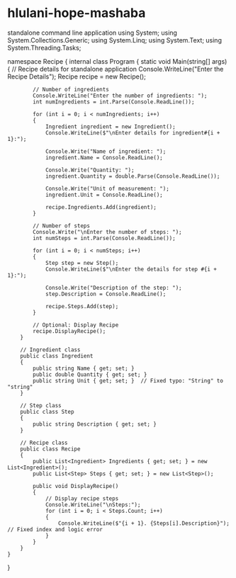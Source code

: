 # hlulani-hope-mashaba
standalone command line application
using System;
using System.Collections.Generic;
using System.Linq;
using System.Text;
using System.Threading.Tasks;

namespace Recipe
{
    internal class Program
    {
        static void Main(string[] args)
        {
            // Recipe details for standalone application
            Console.WriteLine("Enter the Recipe Details");
            Recipe recipe = new Recipe();

            // Number of ingredients
            Console.WriteLine("Enter the number of ingredients: ");
            int numIngredients = int.Parse(Console.ReadLine());

            for (int i = 0; i < numIngredients; i++)
            {
                Ingredient ingredient = new Ingredient();
                Console.WriteLine($"\nEnter details for ingredient#{i + 1}:");

                Console.Write("Name of ingredient: ");
                ingredient.Name = Console.ReadLine();

                Console.Write("Quantity: ");
                ingredient.Quantity = double.Parse(Console.ReadLine());

                Console.Write("Unit of measurement: ");
                ingredient.Unit = Console.ReadLine();

                recipe.Ingredients.Add(ingredient);
            }

            // Number of steps
            Console.Write("\nEnter the number of steps: ");
            int numSteps = int.Parse(Console.ReadLine());

            for (int i = 0; i < numSteps; i++)
            {
                Step step = new Step();
                Console.WriteLine($"\nEnter the details for step #{i + 1}:");

                Console.Write("Description of the step: ");
                step.Description = Console.ReadLine();

                recipe.Steps.Add(step);
            }

            // Optional: Display Recipe
            recipe.DisplayRecipe();
        }

        // Ingredient class
        public class Ingredient
        {
            public string Name { get; set; }
            public double Quantity { get; set; }
            public string Unit { get; set; }  // Fixed typo: "String" to "string"
        }

        // Step class
        public class Step
        {
            public string Description { get; set; }
        }

        // Recipe class
        public class Recipe
        {
            public List<Ingredient> Ingredients { get; set; } = new List<Ingredient>();
            public List<Step> Steps { get; set; } = new List<Step>();

            public void DisplayRecipe()
            {
                // Display recipe steps
                Console.WriteLine("\nSteps:");
                for (int i = 0; i < Steps.Count; i++)
                {
                    Console.WriteLine($"{i + 1}. {Steps[i].Description}");  // Fixed index and logic error
                }
            }
        }
    }
}
